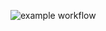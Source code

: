 ![example workflow](https://github.com/github/TP-ProjectGO/actions/workflows/CI.yml/badge.svg?branch=main)

